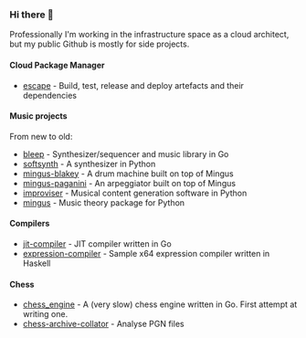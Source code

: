 ### Hi there 👋

Professionally I'm working in the infrastructure space as a cloud architect, but my public Github is mostly for side projects.

#### Cloud Package Manager

* [escape](https://github.com/ankyra/escape) - Build, test, release and deploy artefacts and their dependencies

#### Music projects

From new to old:

* [bleep](https://github.com/bspaans/bleep) - Synthesizer/sequencer and music library in Go
* [softsynth](https://github.com/bspaans/python-softsynth) - A synthesizer in Python
* [mingus-blakey](https://github.com/bspaans/mingus-blakey) - A drum machine built on top of Mingus
* [mingus-paganini](https://github.com/bspaans/mingus-paganini) - An arpeggiator built on top of Mingus
* [improviser](https://github.com/bspaans/improviser) - Musical content generation software in Python 
* [mingus](https://github.com/bspaans/python-mingus) - Music theory package for Python

#### Compilers

* [jit-compiler](https://github.com/bspaans/jit-compiler) - JIT compiler written in Go
* [expression-compiler](https://github.com/bspaans/expression_compiler_x64) - Sample x64 expression compiler written in Haskell

#### Chess

* [chess_engine](https://github.com/bspaans/chess_engine) - A (very slow) chess engine written in Go. First attempt at writing one. 
* [chess-archive-collator](https://github.com/bspaans/chess-archive-collator) - Analyse PGN files
